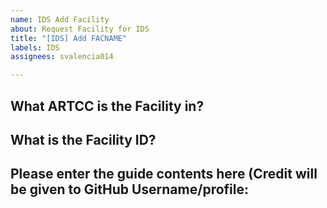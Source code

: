 ```yaml
---
name: IDS Add Facility
about: Request Facility for IDS
title: "[IDS] Add FACNAME"
labels: IDS
assignees: svalencia014

---
```


What ARTCC is the Facility in?
-

What is the Facility ID?
-

Please enter the guide contents here (Credit will be given to GitHub Username/profile:
-
